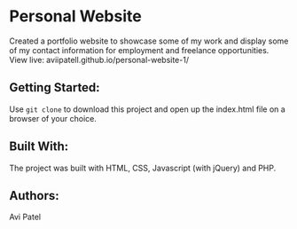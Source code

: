 # Personal Website

Created a portfolio website to showcase some of my work and display some of my contact information for employment and freelance opportunities. View live: aviipatell.github.io/personal-website-1/

## Getting Started:

Use `git clone` to download this project and open up the index.html file on a browser of your choice.

## Built With:

The project was built with HTML, CSS, Javascript (with jQuery) and PHP.

## Authors:

Avi Patel
